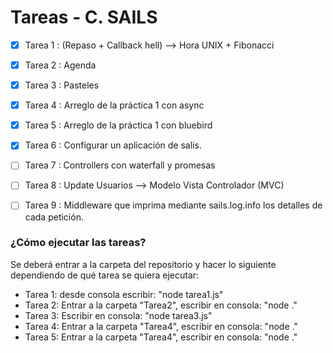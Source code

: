 # Tareas - C. SAILS

- [x] Tarea 1 : (Repaso + Callback hell) --> Hora UNIX + Fibonacci    
- [x] Tarea 2 : Agenda
- [x] Tarea 3 : Pasteles
- [x] Tarea 4 : Arreglo de la práctica 1 con async                     
- [x] Tarea 5 : Arreglo de la práctica 1 con bluebird
- [x] Tarea 6 : Configurar un aplicación de salis.
- [ ] Tarea 7 : Controllers con waterfall y promesas
- [ ] Tarea 8 : Update Usuarios --> Modelo Vista Controlador (MVC)
- [ ] Tarea 9 : Middleware que imprima mediante sails.log.info los detalles de cada petición.


### ¿Cómo ejecutar las tareas?

Se deberá entrar a la carpeta del repositorio y hacer lo siguiente dependiendo de qué tarea se quiera ejecutar:

* Tarea 1:  desde consola escribir: "node tarea1.js"
* Tarea 2: Entrar a la carpeta "Tarea2", escribir en consola: "node ."
* Tarea 3: Escribir en consola: "node tarea3.js"
* Tarea 4: Entrar a la carpeta "Tarea4", escribir en consola: "node ."
* Tarea 5: Entrar a la carpeta "Tarea4", escribir en consola: "node ."
